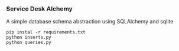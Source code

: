 ### Service Desk Alchemy

A simple database schema abstraction using SQLAlchemy and sqlite


```shell
pip instal -r requirements.txt
python inserts.py
python queries.py
```

